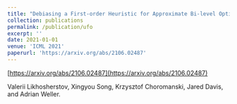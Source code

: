 ```yaml
---
title: "Debiasing a First-order Heuristic for Approximate Bi-level Optimization"
collection: publications
permalink: /publication/ufo
excerpt: ''
date: 2021-01-01
venue: 'ICML 2021'
paperurl: 'https://arxiv.org/abs/2106.02487'
---
```


[https://arxiv.org/abs/2106.02487](https://arxiv.org/abs/2106.02487)

Valerii Likhosherstov, Xingyou Song, Krzysztof Choromanski, Jared Davis, and Adrian Weller.
